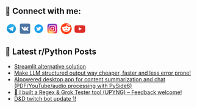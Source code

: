 ## 🔎 Connect with me:
[<img src="https://github.com/bullbesh/bullbesh/blob/main/images/Telegram.png" width="32" height="32" />](https://t.me/bullbesh)
[<img src="https://github.com/bullbesh/bullbesh/blob/main/images/VK.png" width="32" height="32" />](https://vk.com/bullbesh)
[<img src="https://github.com/bullbesh/bullbesh/blob/main/images/Twitter.png" width="32" height="32" />](https://twitter.com/bullbesh1)
[<img src="https://github.com/bullbesh/bullbesh/blob/main/images/Instagram.png" width="32" height="32" />](https://www.instagram.com/bullbesh)
[<img src="https://github.com/bullbesh/bullbesh/blob/main/images/Reddit.png" width="32" height="32" />](https://www.reddit.com/user/bullbesh)
[<img src="https://github.com/bullbesh/bullbesh/blob/main/images/YouTube.png" width="32" height="32" />](https://www.youtube.com/channel/UCtfjRs6uzgq5mfm8S06WTcg)

## 📕 Latest r/Python Posts
<!-- BLOG-POST-LIST:START -->
- [Streamlit alternative solution](https://www.reddit.com/r/Python/comments/1n31grs/streamlit_alternative_solution/)
- [Make LLM structured output way cheaper, faster and less error prone!](https://www.reddit.com/r/Python/comments/1n2zdsy/make_llm_structured_output_way_cheaper_faster_and/)
- [AIpowered desktop app for content summarization and chat &lpar;PDF/YouTube/audio processing with PySide6&rpar;](https://www.reddit.com/r/Python/comments/1n2y5ch/aipowered_desktop_app_for_content_summarization/)
- [🚀 I built a Regex &amp; Grok Tester tool &lpar;UPYNG&rpar; – Feedback welcome!](https://www.reddit.com/r/Python/comments/1n2wr1n/i_built_a_regex_grok_tester_tool_upyng_feedback/)
- [D&amp;D twitch bot update 1!](https://www.reddit.com/r/Python/comments/1n2uol6/dd_twitch_bot_update_1/)
<!-- BLOG-POST-LIST:END -->
